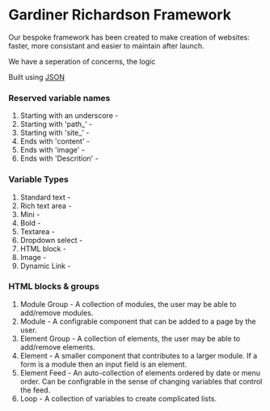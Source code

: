 # Gardiner Richardson Framework

Our bespoke framework has been created to make creation of websites: faster, more consistant and easier to maintain after launch.






We have a seperation of concerns, the logic 

Built using [JSON](http://json.org/example.html) 

### Reserved variable names

1. Starting with an underscore - 
2. Starting with 'path_' - 
3. Starting with 'site_' - 
6. Ends with 'content' - 
4. Ends with 'image' - 
5. Ends with 'Descrition' - 

### Variable Types

1. Standard text - 
2. Rich text area - 
  1. Mini - 
  2. Bold -
3. Textarea - 
4. Dropdown select - 
5. HTML block - 
6. Image - 
7. Dynamic Link - 


### HTML blocks & groups

1. Module Group - A collection of modules, the user may be able to add/remove modules.
2. Module - A configrable component that can be added to a page by the user. 
4. Element Group - A collection of elements, the user may be able to add/remove elements.
4. Element - A smaller component that contributes to a larger module. If a form is a module then an input field is an element.
5. Element Feed - An auto-collection of elements ordered by date or menu order. Can be configrable in the sense of changing variables that control the feed. 
6. Loop - A collection of variables to create complicated lists.